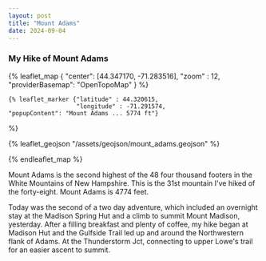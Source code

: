 ```yaml
---
layout: post
title: "Mount Adams"
date: 2024-09-04
---
```

### My Hike of Mount Adams



{% leaflet_map { "center": [44.347170, -71.283516],
                 "zoom" : 12, 
     "providerBasemap": "OpenTopoMap" } %}

    {% leaflet_marker {"latitude" : 44.320615,
                       "longitude" : -71.291574,
    "popupContent": "Mount Adams ... 5774 ft"}
  %}

{% leaflet_geojson "/assets/geojson/mount_adams.geojson" %}

{% endleaflet_map %}

Mount Adams is the second highest of the 48 four thousand footers in the White Mountains of New Hampshire. This is the 31st mountain I've hiked of the forty-eight. Mount Adams is 4774 feet.  

Today was the second of a two day adventure, which included an overnight stay at the Madison Spring Hut and a climb to summit Mount Madison, yesterday. After a filling breakfast and plenty of coffee, my hike began at Madison Hut and the Gulfside Trail led up and around the Northwestern flank of Adams. At the Thunderstorm Jct, connecting to upper Lowe's trail for an easier ascent to summit.

